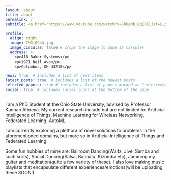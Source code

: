 ```yaml
---
layout: about
title: about
permalink: /
subtitle: <a href='https://www.youtube.com/watch?v=ShRANh_Qq80&list=LL&index=38'>Background music to debug a LOT of code.</a>

profile:
  align: right
  image: IMG_0944.jpg
  image_circular: false # crops the image to make it circular
  address: >
    <p>418 Baker Systems</p>
    <p>1971 Neil Ave</p>
    <p>Columbus, OH 43210</p>

news: true  # includes a list of news items
latest_posts: true  # includes a list of the newest posts
selected_papers: true # includes a list of papers marked as "selected={true}"
social: true  # includes social icons at the bottom of the page
---
```

I am a PhD Student at the Ohio State University, advised by Professor Kannan Athreya. 
My current research include but are not limited to: Artificial Intelligence of Things, Machine Learning for Wireless Networking, 
Federated Learning, AutoML. 

I am currently exploring a plethora of novel solutions to problems in the aforementioned domains, but more so in Artificial Intelligence of Things and Federated Learning.

Some fun hobbies of mine are: Ballroom Dancing(Waltz, Jive, Samba and such sorts), Social Dancing(Salsa, Bachata, Kizomba etc), Jamming my guitar and meditation(quite a few variety of these). 
I also love making music playlists that encapsulate different experiences/emotions(will be uploading these SOON!).


